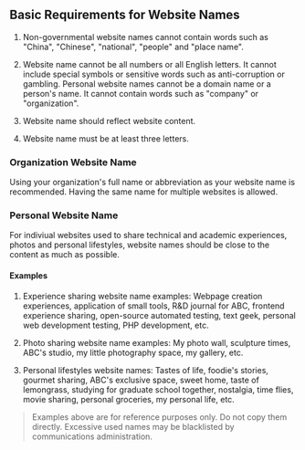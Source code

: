 ﻿## Basic Requirements for Website Names

1. Non-governmental website names cannot contain words such as "China", "Chinese", "national", "people" and "place name".

2. Website name cannot be all numbers or all English letters. It cannot include special symbols or sensitive words such as anti-corruption or gambling. Personal website names cannot be a domain name or a person's name. It cannot contain words such as "company" or "organization".

3. Website name should reflect website content.

4. Website name must be at least three letters.

### Organization Website Name

Using your organization's full name or abbreviation as your website name is recommended. Having the same name for multiple websites is allowed.

### Personal Website Name

For indiviual websites used to share technical and academic experiences, photos and personal lifestyles, website names should be close to the content as much as possible.

#### Examples

1. Experience sharing website name examples:  Webpage creation experiences, application of small tools, R&D journal for ABC, frontend experience sharing, open-source automated testing, text geek, personal web development testing, PHP development, etc.

2. Photo sharing website name examples: My photo wall, sculpture times, ABC's studio, my little photography space, my gallery, etc.

3. Personal lifestyles website names: Tastes of life, foodie's stories, gourmet sharing,  ABC's exclusive space, sweet home, taste of lemongrass, studying for graduate school together, nostalgia, time flies,  movie sharing, personal groceries, my personal life, etc.

>Examples above are for reference purposes only. Do not copy them directly. Excessive used names may be blacklisted by communications administration.
